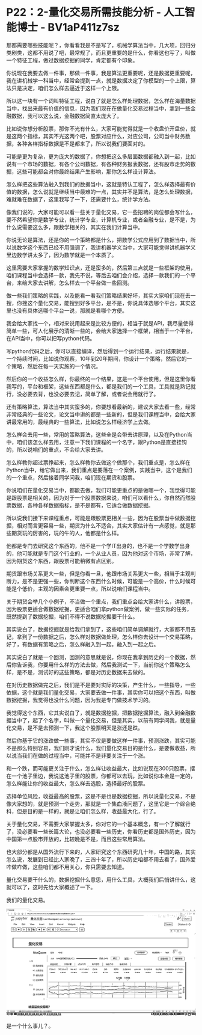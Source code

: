 # P22：2-量化交易所需技能分析 - 人工智能博士 - BV1aP411z7sz

那都需要哪些技能呢？，你看看我是不是写了，机械学算法当中，几大项，回归分类剧类，这都不用说了吧，最常规了，而且更重要的是什么，你看这也写了，叫做一个特征工程，做过数据挖掘的同学，肯定都有个印象。

你说现在我要去做一件事，那做一件事，我是算法更重要呢，还是数据更重要呢，我在讲机械学一科当中，经常会提到一点，就是数据决定了你模型的一个上限，算法只是决定，咱们怎么样去逼近于这样一个上限。

所以这一块有一个词叫特征工程，说白了就是怎么样处理数据，怎么样在海量数据当中，找出来最有价值的信息，因为我们现在在做量化交易过程当中，拿到一些金融数据，我可以这么说，金融数据简直太庞大了。

比如说你想分析股票，那你不光有什么，大家可能觉得就是一个收盘价开盘价，就是这两个指标，其实不光这两个吧，股票对应什么，对应公司，公司当中财务数据，各种各样指标数据是不是都来了，所以说我们要面对的。

可能是更为复杂，更为庞大的数据了，你想把这么多层面数据都融入到一起，比如说有一个市场的数据，有各个公司数据，有各种财务报表数据，还有股市走势的数据，这些可能都会对你最终结果产生影响，那你怎么样设计算法。

怎么样把这些算法融入到我们的数据当中，这就是特认工程了，怎么样选择最有价值的数据，怎么说就是继续当中最难的一点，其实并不是算法，是怎么处理数据，难就难在数据了，这里我写了一下，还需要什么，统计学方法。

像我们说的，大家可能可以看一些关于量化交易，它一些招聘的岗位都会写什么，要不然希望你是数学专业，统计学专业，计算机专业，或者金融专业，是不是，为什么说需要这么多，跟数学相关的，其实在我们计算当中。

你说无论是算法，还是你的一个策略都是什么，把数学公式应用到了数据当中，所以说数学这个东西已经不用强调了，我讲机器学义当中，大家可能觉得讲机器学义里边数学讲太多了，因为数学就是一个本质了。

这里需要大家掌握的数学知识点，还是蛮多的，然后第三点就是一些框架的使用，咱们课程当中会选择一款，我先不说，等后去咱们会介绍，选择一款我们的一个平台，来给大家去讲解，怎么样去一个平台做一些回测。

做一些我们策略的实践，以及能看一看我们策略结果好坏，其实大家咱们现在去一搜，你搜这个量化交易，能搜到好多平台，是不是，你说具体选哪个平台，其实这里也没有具体选哪个平台一说，那就是看哪个方便。

我会给大家找一个，相对来说用起来是比较方便的，相当于就是API，我尽量使得简单一些，可人化展示的清晰一些的，会给大家选择一个框架，相当于一个平台，在API当中，你可以把写python代码。

写python代码之后，你可以直接编译，然后得到一个运行结果，运行结果就是，一个持续时间，比如说你观察，10年到20年期间，你设计一个策略，然后它的一个策略，然后在每一天实施的一个情况。

然后你的一个收益怎么样，你最终的一个结果，这是一个平台使用，但是这里你看我写的，平台和框架，这些东西都是什么，都是我们的一个工具，工具就是熟记就行，没必要去背，也没必要去记，简单了解，或者说会用就行了。

还有策略算法，算法当中其实蛮多的，你要想看最新的，建议大家去看一些，经常非常经典的一些论文，论文当中讲的都是一些新的，但是我们课程当中，会给大家讲最常用的，最经典的一些算法，比如说怎么样经济学上去做。

怎么样会去用一些，常用的策略算法，这些全是会带去讲原理，以及在Python当中，咱们该怎么样去用，注意一下我们课程的一个名字，跟Python是直接挂钩的，所以说咱们的重点，不会给大家去讲。

怎么样教你超过票挣起来，怎么样教你去做这个做那个，我们重点是，怎么样在Python当中，给它做出来，我们重点是要落在一个案例，实践当中，这个是我们的一个重点，然后接着同学问我，咱们现在期货和股票。

你说咱们在量化交易当中，都能去做，我们可能更重点的是做哪一个，我觉得可能是跟股票是相关的，因为对于一个股票数据来说，咱们可以看什么，你自然而然股票数据，各种各样数据指标，是不是都有，它适合做数据挖掘。

所以说我们接下来课程重点，可能是跟股票更相关一些，因为在股票当中做数据挖掘，相对而言更容易一些，期货为什么不适合，其实大家估计有一点感觉，就是那些期货玩的厉害的，玩的牛的人，他都是什么样。

他都是专门去研究这个东西的，他不是一个学IT出身的，也不是一个学数学出身的，他可能就是专门这个行业的，一个从业人员，因为他对这个市场，非常了解，因为期货这个东西，跟股票可能稍微有点区别。

期货跟市场关系更大一些，但是你看一旦，他跟市场关系更大一些，相当于主观判断力，是不是更强一些，你判断这个东西什么时候，可能是一个高价，什么时候可能是个低价，主观的因素会更重要一点，所以说咱们课程当中。

关于期货会举几个小例子，不当做一个重点，我们重点会给大家讲什么，讲股票，因为股票更适合做数据挖掘，更适合咱们拿python做案例，做一些实际的任务，既然提到了数据挖掘，咱们不得不说数据挖掘要干什么。

其实说白了，数据挖掘就是给我们拿到了，这些咱们简单调解就行，大家都不用去记，拿到了一份数据之后，怎么样对数据做处理，怎么样你去设计一个交易策略，好了，有数据有策略之后，怎么样融入到一起，融入到一起之后。

其实说白了就是一个回测，回测的意思就是说，你现在我拿到历史的一个数据，然后你告诉我，你要用什么样的方法去做，然后我测试一下，当前你这个策略怎么样，是不是，测试好的这些策略，都是对历史数据来去做的。

在对历史数据做完之后，我们是不是要对实际的决策，产生什么，一些指导，一些依据，这个就是我们量化交易，大家要去做一件事，其实你可以把这个东西，叫做数据挖掘，我觉得也没什么问题，因为我是专门做技术学习的。

我觉得这个东西，它其实说白了，就是数据挖掘，把数据挖掘算法，融入到金融数据当中了，起了个名字，叫做一个量化交易，但是其实，以前有同学问我，就是量化交易，是不是去预测一下，我这个股票明天是涨还是跌。

然后你基于它的涨跌做一些事，其实不仅是要做这样一件事，预测涨跌，其实可能不是那么特别容易，我们刚才说什么，我们量化交易目的是什么，是要做收益，所以说当我们在做的过程当中，可能并不是非要关注于一个涨。

和一个跌，而可能更关注于什么，怎么样让收益最大，比如说现在300只股票，摆在一个池子里边，我说这池子里的股票，你都可以去玩，比如说你本金是一定的，怎么样能让你的收益最大，怎么样去选股，选择最好的股票。

选择单位风险，收益最高的股票，这是不是也是数据挖掘，所以说量化交易，不是像大家想的，就是预测一个走势，那就是一个集血液问题了，这里它是一个综合绝科，但是目的是一样的，就是让咱们怎么样，收益最大化，行了。

关于量化交易，不需要大家掌握太多，你对它的一个基本概念，有一个了解就行了，没必要看一些长篇大论，也没必要看一些历史，你看历史都是国外历史，因为中国第一点股市开放的，比较晚是不是，而且这些常用算法。

也大部分都是从国外流行下来的，人家研究这个东西研究几十年，中国的路，其实怎么说，发展到已经比人家晚了，三四十年了，所以历史咱都不用去看了，国外爱咋做咋做，这些咱们都不用关心，你只需要去知道。

量化交易要干什么的，数据挖掘什么意思，用什么工具，大概我们后悄讲什么，这就可以了，这时先给大家概述了一下。

我们的量化交易。

![](img/d0a30024f807ac9caeb688b070c74288_1.png)

是一个什么事儿？。